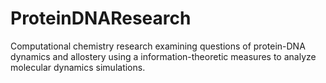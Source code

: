 # ProteinDNAResearch
Computational chemistry research examining questions of protein-DNA dynamics and allostery using a information-theoretic measures to analyze molecular dynamics simulations.
